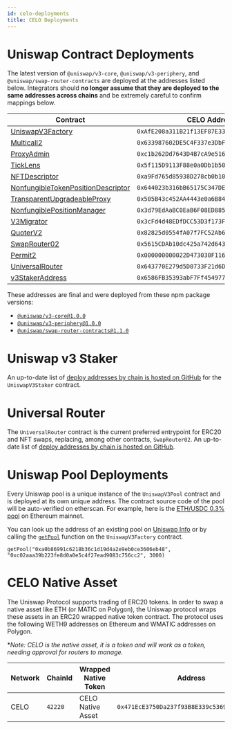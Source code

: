 ```yaml
---
id: celo-deployments
title: CELO Deployments
---
```


# Uniswap Contract Deployments

The latest version of `@uniswap/v3-core`, `@uniswap/v3-periphery`, and `@uniswap/swap-router-contracts` are deployed at the addresses listed below. Integrators should **no longer assume that they are deployed to the same addresses across chains** and be extremely careful to confirm mappings below.

| Contract                                                                                                                                                     | CELO Address                                 | Alfajores Address                            |
| ------------------------------------------------------------------------------------------------------------------------------------------------------------ | -------------------------------------------- | -------------------------------------------- |
| [UniswapV3Factory](https://github.com/Uniswap/uniswap-v3-core/blob/v1.0.0/contracts/UniswapV3Factory.sol)                                                    | `0xAfE208a311B21f13EF87E33A90049fC17A7acDEc` | `0x229Fd76DA9062C1a10eb4193768E192bdEA99572` |
| [Multicall2](https://celoscan.io/address/0x633987602de5c4f337e3dbf265303a1080324204#code)                                                                    | `0x633987602DE5C4F337e3DbF265303A1080324204` | `0x692A12C7C167c44e54c3d381CA3EE91F058Dc404` |
| [ProxyAdmin](https://github.com/OpenZeppelin/openzeppelin-contracts/blob/v3.4.1-solc-0.7-2/contracts/proxy/ProxyAdmin.sol)                                   | `0xc1b262Dd7643D4B7cA9e51631bBd900a564BF49A` | `0xE4d1eBb97Fe5fabFaBbB8C004C424EE12dE8A07d` |
| [TickLens](https://github.com/Uniswap/uniswap-v3-periphery/blob/v1.0.0/contracts/lens/TickLens.sol)                                                          | `0x5f115D9113F88e0a0Db1b5033D90D4a9690AcD3D` | `0xFdACaEfB0f85C9BE9d319023453cC85C812d7e1E` |
| [NFTDescriptor](https://github.com/Uniswap/uniswap-v3-periphery/blob/v1.0.0/contracts/libraries/NFTDescriptor.sol)                                           | `0xa9Fd765d85938D278cb0b108DbE4BF7186831186` | `0xE3da4F834D45b27AF95600e6546991dC3B50adAC` |
| [NonfungibleTokenPositionDescriptor](https://github.com/Uniswap/uniswap-v3-periphery/blob/v1.0.0/contracts/NonfungibleTokenPositionDescriptor.sol)           | `0x644023b316bB65175C347DE903B60a756F6dd554` | `0xB00B8C3aB078EB0f7DeC6cE19c1a1da5bf4f8d7e` |
| [TransparentUpgradeableProxy](https://github.com/OpenZeppelin/openzeppelin-contracts/blob/v3.4.1-solc-0.7-2/contracts/proxy/TransparentUpgradeableProxy.sol) | `0x505B43c452AA4443e0a6B84bb37771494633Fde9` | `0x9ddD6325FBE93A715B422883cED853CD843f217C` |
| [NonfungiblePositionManager](https://github.com/Uniswap/uniswap-v3-periphery/blob/v1.0.0/contracts/NonfungiblePositionManager.sol)                           | `0x3d79EdAaBC0EaB6F08ED885C05Fc0B014290D95A` | `0x0eC9d3C06Bc0A472A80085244d897bb604548824` |
| [V3Migrator](https://github.com/Uniswap/uniswap-v3-periphery/blob/v1.0.0/contracts/V3Migrator.sol)                                                           | `0x3cFd4d48EDfDCC53D3f173F596f621064614C582` | `0x245d3F47F55c532dbE9340368855Be631B162cfd` |
| [QuoterV2](https://github.com/Uniswap/v3-periphery/blob/main/contracts/lens/QuoterV2.sol)                                                                    | `0x82825d0554fA07f7FC52Ab63c961F330fdEFa8E8` | `0x3c1FCF8D6f3A579E98F4AE75EB0adA6de70f5673` |
| [SwapRouter02](https://github.com/Uniswap/swap-router-contracts/blob/main/contracts/SwapRouter02.sol)                                                        | `0x5615CDAb10dc425a742d643d949a7F474C01abc4` | `0x8C456F41A3883bA0ba99f810F7A2Da54D9Ea3EF0` |
| [Permit2](https://github.com/Uniswap/permit2)                                                                                                                | `0x000000000022D473030F116dDEE9F6B43aC78BA3` | `0x000000000022D473030F116dDEE9F6B43aC78BA3` |
| [UniversalRouter](https://github.com/Uniswap/universal-router)                                                                                               | `0x643770E279d5D0733F21d6DC03A8efbABf3255B4` | `0x84904B9E85F76a421223565be7b596d7d9A8b8Ce` |
| [v3StakerAddress](https://github.com/Uniswap/v3-staker)                                                                                                      | `0x6586FB35393abF7Ff454977a9b3c912d218791C6` | `0x8AC47D3e65a3e6aD14596ee7d18ad1d1aA53208F` |
 

These addresses are final and were deployed from these npm package versions:

- [`@uniswap/v3-core@1.0.0`](https://github.com/Uniswap/uniswap-v3-core/tree/v1.0.0)
- [`@uniswap/v3-periphery@1.0.0`](https://github.com/Uniswap/uniswap-v3-periphery/tree/v1.0.0)
- [`@uniswap/swap-router-contracts@1.1.0`](https://github.com/Uniswap/swap-router-contracts/tree/v1.1.0)

# Uniswap v3 Staker

An up-to-date list of [deploy addresses by chain is hosted on GitHub](https://github.com/Uniswap/v3-staker/releases/tag/v1.0.2) for the `UniswapV3Staker` contract.

# Universal Router

The `UniversalRouter` contract is the current preferred entrypoint for ERC20 and NFT swaps, replacing, among other contracts, `SwapRouter02`. An up-to-date list of [deploy addresses by chain is hosted on GitHub](https://github.com/Uniswap/universal-router/tree/main/deploy-addresses).

# Uniswap Pool Deployments

Every Uniswap pool is a unique instance of the `UniswapV3Pool` contract and is deployed at its own unique address. The contract source code of the pool will be auto-verified on etherscan. For example, here is the [ETH/USDC 0.3% pool](https://etherscan.io/address/0x8ad599c3a0ff1de082011efddc58f1908eb6e6d8) on Ethereum mainnet.

You can look up the address of an existing pool on [Uniswap Info](https://info.uniswap.org/#/) or by calling the [`getPool`](../reference/core/interfaces/IUniswapV3Factory.md#getpool) function on the `UniswapV3Factory` contract.

```solidity
getPool("0xa0b86991c6218b36c1d19d4a2e9eb0ce3606eb48", "0xc02aaa39b223fe8d0a0e5c4f27ead9083c756cc2", 3000)
```

# CELO Native Asset

The Uniswap Protocol supports trading of ERC20 tokens. In order to swap a native asset like ETH (or MATIC on Polygon), the Uniswap protocol wraps these assets in an ERC20 wrapped native token contract. The protocol uses the following WETH9 addresses on Ethereum and WMATIC addresses on Polygon.

**Note: CELO is the native asset, it is a token and will work as a token, needing approval for routers to manage.*

| Network | ChainId | Wrapped Native Token | Address                                      |
| ------- | ------- | -------------------- | -------------------------------------------- |
| CELO    | `42220` | CELO Native Asset    | `0x471EcE3750Da237f93B8E339c536989b8978a438` |
